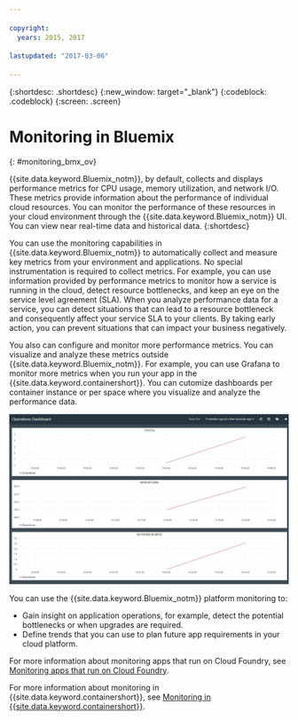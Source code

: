 ```yaml
---

copyright:
  years: 2015, 2017

lastupdated: "2017-03-06"

---
```



{:shortdesc: .shortdesc}
{:new_window: target="_blank"}
{:codeblock: .codeblock}
{:screen: .screen}


# Monitoring in Bluemix
{: #monitoring_bmx_ov}

{{site.data.keyword.Bluemix_notm}}, by default, collects and displays performance metrics for CPU usage, memory utilization, and network I/O. These metrics provide information about the performance of individual cloud resources. You can monitor the performance of these resources in your cloud environment through the {{site.data.keyword.Bluemix_notm}} UI. You can view near real-time data and historical data.
{:shortdesc}

You can use the monitoring capabilities in {{site.data.keyword.Bluemix_notm}} to automatically collect and measure key metrics from your environment and applications. No special instrumentation is required to collect metrics. For example, you can use information provided by performance metrics to monitor how a service is running in the cloud, detect resource bottlenecks, and keep an eye on the service level agreement (SLA). When you analyze performance data for a service, you can detect situations that can lead to a resource bottleneck and consequently affect your service SLA to your clients. By taking early action, you can prevent situations that can impact your business negatively.  

You also can configure and monitor more performance metrics. You can visualize and analyze these metrics outside {{site.data.keyword.Bluemix_notm}}. For example, you can use Grafana to monitor more metrics when you run your app in the {{site.data.keyword.containershort}}. You can cutomize dashboards per container instance or per space where you visualize and analyze the performance data.

![Grafana monitoring view of a container running in {{site.data.keyword.Bluemix_notm}}](images/monitoring_default_container_grafana_view.jpg "Grafana monitoring view of a container running in Bluemix")

You can use the {{site.data.keyword.Bluemix_notm}} platform monitoring to:

* Gain insight on application operations, for example, detect the potential bottlenecks or when upgrades are required.
* Define trends that you can use to plan future app requirements in your cloud platform.

For more information about monitoring apps that run on Cloud Foundry, see [Monitoring apps that run on Cloud Foundry](monitoring_cf_apps.html#monitoring_bluemix_apps).

For more information about monitoring in {{site.data.keyword.containershort}}, see [Monitoring in {{site.data.keyword.containershort}}](containers/monitoring_containers_ov.html#monitoring_bmx_containers_ov).
